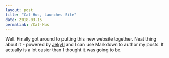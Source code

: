 ```yaml
---
layout: post
title: "Cal-Hus, Launches Site"
date: 2018-03-15
permalink: /Cal-Hus
---
```


Well. Finally got around to putting this new website together. Neat thing about it - powered by [Jekyll](http://jekyllrb.com) and I can use Markdown to author my posts. It actually is a lot easier than I thought it was going to be.

